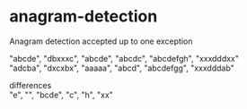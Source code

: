 # anagram-detection
Anagram detection accepted up to one exception


"abcde", "dbxxxc", "abcde", "abcdc", "abcdefgh", "xxxdddxx"<br/>
"adcba", "dxcxbx", "aaaaa", "abcd", "abcdefgg", "xxxdddab"

differences<br/>
"e", "", "bcde", "c", "h", "xx"
